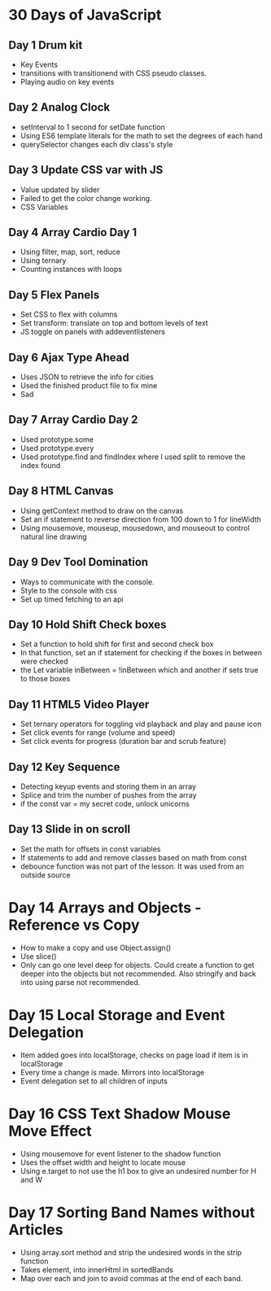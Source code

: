 # 30 Days of JavaScript

## Day 1 Drum kit 
- Key Events
- transitions with transitionend with CSS pseudo classes. 
- Playing audio on key events

## Day 2 Analog Clock
- setInterval to 1 second for setDate function
- Using ES6 template literals for the math to set the degrees of each hand
- querySelector changes each div class's style

## Day 3 Update CSS var with JS
- Value updated by slider
- Failed to get the color change working. 
- CSS Variables

## Day 4 Array Cardio Day 1
- Using filter, map, sort, reduce
- Using ternary
- Counting instances with loops

## Day 5 Flex Panels
- Set CSS to flex with columns
- Set transform: translate on top and bottom levels of text
- JS toggle on panels with addeventlisteners

## Day 6 Ajax Type Ahead
- Uses JSON to retrieve the info for cities
- Used the finished product file to fix mine
- Sad

## Day 7 Array Cardio Day 2
- Used prototype.some
- Used prototype.every
- Used prototype.find and findIndex where I used split to remove the index found

## Day 8 HTML Canvas
- Using getContext method to draw on the canvas
- Set an if statement to reverse direction from 100 down to 1 for lineWidth
- Using mousemove, mouseup, mousedown, and mouseout to control natural line drawing

## Day 9 Dev Tool Domination
- Ways to communicate with the console. 
- Style to the console with css
- Set up timed fetching to an api

## Day 10 Hold Shift Check boxes
- Set a function to hold shift for first and second check box
- In that function, set an if statement for checking if the boxes in between were checked
- the  Let variable  inBetween = !inBetween which and another if sets true to those boxes

## Day 11 HTML5 Video Player
- Set ternary operators for toggling vid playback and play and pause icon
- Set click events for range (volume and speed) 
- Set click events for progress (duration bar and scrub feature)

## Day 12 Key Sequence
- Detecting keyup events and storing them in an array
- Splice and trim the number of pushes from the array
- if the const var = my secret code, unlock unicorns

## Day 13 Slide in on scroll
- Set the math for offsets in const variables
- If statements to add and remove classes based on math from const
- debounce function was not part of the lesson. It was used from an outside source

# Day 14 Arrays and Objects - Reference vs Copy
- How to make a copy and use Object.assign()
- Use slice()
- Only can go one level deep for objects. Could create a function to get deeper into the objects but not recommended. Also stringify and back into using parse not recommended. 

# Day 15 Local Storage and Event Delegation
- Item added goes into localStorage, checks on page load if item is in localStorage
- Every time a change is made. Mirrors into localStorage
- Event delegation set to all children of inputs

# Day 16 CSS Text Shadow Mouse Move Effect 
- Using mousemove for event listener to the shadow function
- Uses the offset width and height to locate mouse
- Using e.target to not use the h1 box to give an undesired number for H and W

# Day 17 Sorting Band Names without Articles
- Using array.sort method and strip the undesired words in the strip function
- Takes element, into innerHtml in sortedBands
- Map over each and join to avoid commas at the end of each band.  